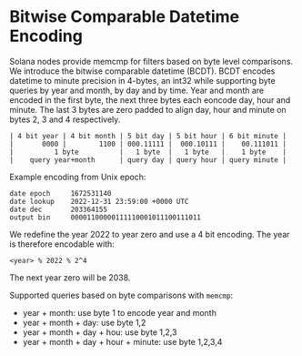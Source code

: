 # Bitwise Comparable Datetime Encoding

Solana nodes provide memcmp for filters based on byte level comparisons. We
introduce the bitwise comparable datetime (BCDT). BCDT encodes datetime to
minute precision in 4-bytes, an int32 while supporting byte queries by year and
month, by day and by time. Year and month are encoded in the first byte, the
next three bytes each eoncode day, hour and minute. The last 3 bytes are zero
padded to align day, hour and minute on bytes 2, 3 and 4 respectively.

```
| 4 bit year | 4 bit month | 5 bit day | 5 bit hour | 6 bit minute |
|       0000 |        1100 | 000.11111 |  000.10111 |    00.111011 |
|          1 byte          |   1 byte  |   1 byte   |    1 byte    |
|    query year+month      | query day | query hour | query minute |
```

Example encoding from Unix epoch:

```
date epoch     1672531140
date lookup    2022-12-31 23:59:00 +0000 UTC
date dec       203364155
output bin     00001100000111110001011100111011
```

We redefine the year 2022 to year zero and use a 4 bit encoding. The year is
therefore encodable with:

    <year> % 2022 % 2^4

The next year zero will be 2038.

Supported queries based on byte comparisons with `memcmp`:
- year + month: use byte 1 to encode year and month
- year + month + day: use byte 1,2
- year + month + day + hou: use byte 1,2,3
- year + month + day + hour + minute: use byte 1,2,3,4
